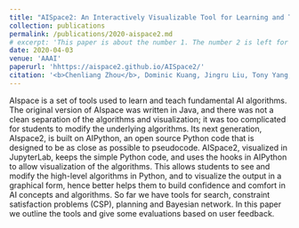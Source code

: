 ```yaml
---
title: "AISpace2: An Interactively Visualizable Tool for Learning and Teaching Artificial Intelligence"
collection: publications
permalink: /publications/2020-aispace2.md
# excerpt: 'This paper is about the number 1. The number 2 is left for future work.'
date: 2020-04-03
venue: 'AAAI'
paperurl: 'hhttps://aispace2.github.io/AISpace2/'
citation: '<b>Chenliang Zhou</b>, Dominic Kuang, Jingru Liu, Tony Yang, Zijia Zhang, Alan Mackworth, David Poole. (2020). &quot;AISpace2: An Interactively Visualizable Tool for Learning and Teaching Artificial Intelligence.&quot; <i>AAAI 2020</i>'
---
```

AIspace is a set of tools used to learn and teach fundamental AI algorithms. The original version of AIspace was written in Java, and there was not a clean separation of the algorithms and visualization; it was too complicated for students to modify the underlying algorithms. Its next generation, AIspace2, is built on AIPython, an open source Python code that is designed to be as close as possible to pseudocode. AISpace2, visualized in JupyterLab, keeps the simple Python code, and uses the hooks in AIPython to allow visualization of the algorithms. This allows students to see and modify the high-level algorithms in Python, and to visualize the output in a graphical form, hence better helps them to build confidence and comfort in AI concepts and algorithms. So far we have tools for search, constraint satisfaction problems (CSP), planning and Bayesian network. In this paper we outline the tools and give some evaluations based on user feedback.

  